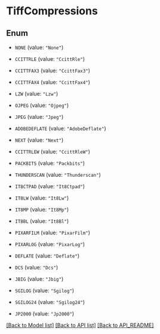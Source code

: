 
# TiffCompressions

## Enum


* `NONE` (value: `"None"`)

* `CCITTRLE` (value: `"CcittRle"`)

* `CCITTFAX3` (value: `"CcittFax3"`)

* `CCITTFAX4` (value: `"CcittFax4"`)

* `LZW` (value: `"Lzw"`)

* `OJPEG` (value: `"Ojpeg"`)

* `JPEG` (value: `"Jpeg"`)

* `ADOBEDEFLATE` (value: `"AdobeDeflate"`)

* `NEXT` (value: `"Next"`)

* `CCITTRLEW` (value: `"CcittRleW"`)

* `PACKBITS` (value: `"Packbits"`)

* `THUNDERSCAN` (value: `"Thunderscan"`)

* `IT8CTPAD` (value: `"It8Ctpad"`)

* `IT8LW` (value: `"It8Lw"`)

* `IT8MP` (value: `"It8Mp"`)

* `IT8BL` (value: `"It8Bl"`)

* `PIXARFILM` (value: `"PixarFilm"`)

* `PIXARLOG` (value: `"PixarLog"`)

* `DEFLATE` (value: `"Deflate"`)

* `DCS` (value: `"Dcs"`)

* `JBIG` (value: `"Jbig"`)

* `SGILOG` (value: `"Sgilog"`)

* `SGILOG24` (value: `"Sgilog24"`)

* `JP2000` (value: `"Jp2000"`)



[[Back to Model list]](API_README.md#documentation-for-models) [[Back to API list]](API_README.md#documentation-for-api-endpoints) [[Back to API_README]](API_README.md)

